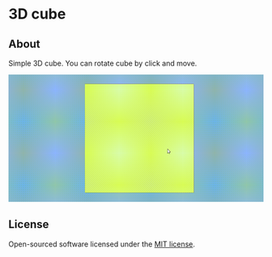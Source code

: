 # 3D cube #

## About ##

Simple 3D cube.
You can rotate cube by click and move.

![Alt text](/src/3d-cube/git/3d-cube.gif?raw=true)

## License

Open-sourced software licensed under the [MIT license](https://opensource.org/licenses/MIT).

